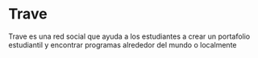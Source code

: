 # Trave 
Trave es una red social que ayuda a los estudiantes a crear un portafolio estudiantil y encontrar programas alrededor del mundo o localmente